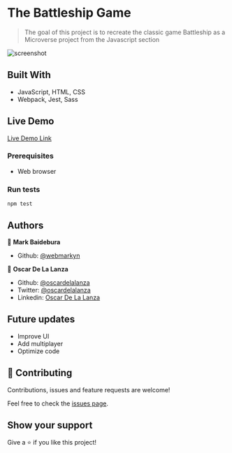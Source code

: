 # The Battleship Game

> The goal of this project is to recreate the classic game Battleship as a Microverse project from the Javascript section

![screenshot](./screenshot.png)

## Built With

- JavaScript, HTML, CSS
- Webpack, Jest, Sass

## Live Demo
[Live Demo Link](https://raw.githack.com/webmarkyn/js-battleship/feature/game/dist/index.html)

### Prerequisites
- Web browser

### Run tests
`npm test`

## Authors

👤 **Mark Baidebura**

- Github: [@webmarkyn](https://github.com/webmarkyn)

👤 **Oscar De La Lanza**

- Github: [@oscardelalanza](https://github.com/oscardelalanza)
- Twitter: [@oscardelalanza](https://twitter.com/oscardelalanza)
- Linkedin: [Oscar De La Lanza](https://linkedin.com/in/oscardelalanza)

## Future updates  

- Improve UI
- Add multiplayer
- Optimize code

## 🤝 Contributing

Contributions, issues and feature requests are welcome!

Feel free to check the [issues page](issues/).

## Show your support

Give a ⭐️ if you like this project!
